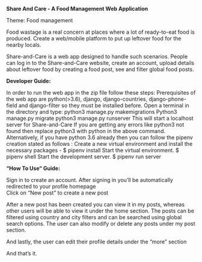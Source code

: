 **Share And Care - A Food Management Web Application** 

Theme: Food management 

Food wastage is a real concern at places where a lot of ready-to-eat food is produced. Create a web/mobile platform to put up leftover food for the nearby locals.

Share-and-Care is a web app designed to handle such scenarios. People can log in to the Share-and-Care website, create an account, upload details about leftover food by creating a food post, see and filter global food posts. 

**Developer Guide:**

In order to run the web app in the zip file follow these steps:
Prerequisites of the web app are python(>3.6), django, django-countries, django-phone-field and django-filter so they must be installed before.
Open a terminal in the directory and type:
     python3 manage.py makemigrations
     Python3 manage.py migrate
     python3 manage.py runserver
This will start a localhost server for Share-and-Care
If you are getting any errors like python3 not found then replace python3 with python in the above command.
Alternatively, if you have python 3.6 already then you can follow the pipenv creation stated as follows :
Create a new virtual environment and install the necessary packages -
$ pipenv install
Start the virtual environment.
$ pipenv shell
Start the development server.
$ pipenv run server


**“How To Use“ Guide:**

Sign in to create an account.
After signing in you’ll be automatically redirected to your profile homepage                                              
Click on “New post” to create a new post

After a new post has been created you can view it in my posts, whereas other users will be able to view it under the home section. The posts can be filtered using country and city filters and can be searched using global search options. The user can also modify or delete any posts under my post section.


And lastly, the user can edit their profile details under the “more” section


And that’s it.
